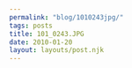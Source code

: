 ```yaml
---
permalink: "blog/1010243jpg/"
tags: posts
title: 101_0243.JPG
date: 2010-01-20
layout: layouts/post.njk
---
```


